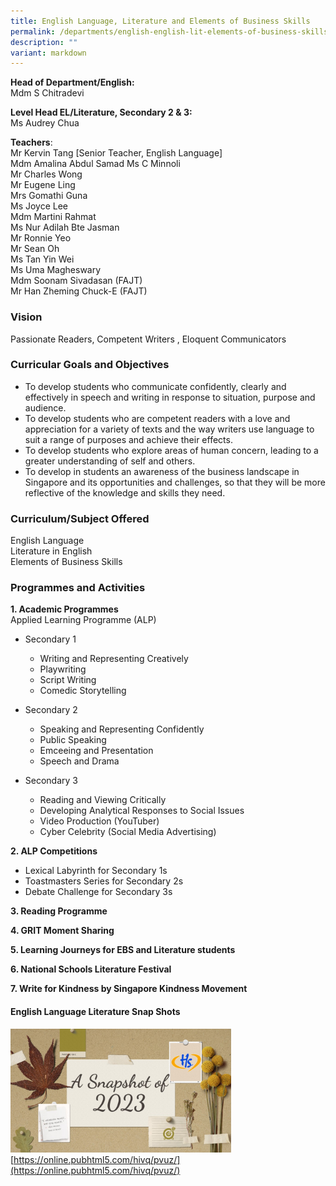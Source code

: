 ```yaml
---
title: English Language, Literature and Elements of Business Skills
permalink: /departments/english-english-lit-elements-of-business-skills/
description: ""
variant: markdown
---
```

**Head of Department/English:**    
Mdm S Chitradevi
  

**Level Head EL/Literature, Secondary 2 &amp; 3:**   
Ms Audrey Chua
   

**Teachers**:   
Mr Kervin Tang [Senior Teacher, English Language]  
Mdm Amalina Abdul Samad 
Ms C Minnoli  
Mr Charles Wong  
Mr Eugene Ling  
Mrs Gomathi Guna  
Ms Joyce Lee  
Mdm Martini Rahmat  
Ms Nur Adilah Bte Jasman  
Mr Ronnie Yeo  
Mr Sean Oh  
Ms Tan Yin Wei  
Ms Uma Magheswary  
Mdm Soonam Sivadasan (FAJT)  
Mr Han Zheming Chuck-E (FAJT)
  

### Vision

Passionate Readers, Competent Writers , Eloquent Communicators  

### Curricular Goals and Objectives

* To develop students who communicate confidently, clearly and effectively in speech and writing in response to situation, purpose and audience.
* To develop students who are competent readers with a love and appreciation for a variety of texts and the way writers use language to suit a range of purposes and achieve their effects.
* To develop students who explore areas of human concern, leading to a greater understanding of self and others.
*	To develop in students an awareness of the business landscape in Singapore and its opportunities and challenges, so that they will be more reflective of the knowledge and skills they need.


  

### Curriculum/Subject Offered
English Language   
Literature in English    
Elements of Business Skills  

### Programmes and Activities

**1. Academic Programmes**  
Applied Learning Programme (ALP)
* Secondary 1
	*	Writing and Representing Creatively
	*	Playwriting
	*	Script Writing
	*	Comedic Storytelling

* Secondary 2
	* Speaking and Representing Confidently
	* Public Speaking
	* Emceeing and Presentation
	* Speech and Drama


* Secondary 3
	* Reading and Viewing Critically
	* Developing Analytical Responses to Social Issues
	* Video Production (YouTuber)
	* Cyber Celebrity (Social Media Advertising)

**2. ALP Competitions**
* Lexical Labyrinth for Secondary 1s
* Toastmasters Series for Secondary 2s
* Debate Challenge for Secondary 3s


**3. Reading Programme** 

**4. GRIT Moment Sharing** 

**5. Learning Journeys for EBS and Literature students**

**6. National Schools Literature Festival** 

**7. Write for Kindness by Singapore Kindness Movement**
  

#### English Language Literature Snap Shots  

<a href="https://online.pubhtml5.com/hivq/pvuz/" target="_self"><img src="/images/Department/EL/2023%20literature%20snapshots.jpg" style="width:70%" alt="HGSS-English"></a>  
[https://online.pubhtml5.com/hivq/pvuz/](https://online.pubhtml5.com/hivq/pvuz/)
